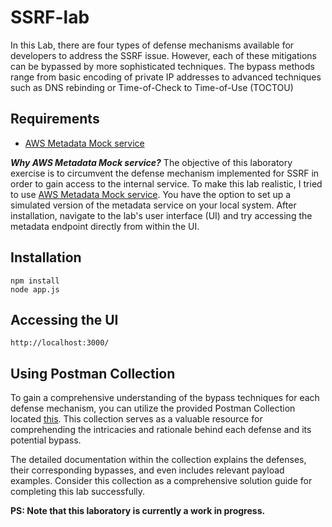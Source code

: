 # SSRF-lab

In this Lab, there are four types of defense mechanisms available for developers to address the SSRF issue. However, each of these mitigations can be bypassed by more sophisticated techniques. The bypass methods range from basic encoding of private IP addresses to advanced techniques such as DNS rebinding or Time-of-Check to Time-of-Use (TOCTOU)

## Requirements
* [AWS Metadata Mock service](https://github.com/aws/amazon-ec2-metadata-mock)

***Why AWS Metadata Mock service?***
The objective of this laboratory exercise is to circumvent the defense mechanism implemented for SSRF in order to gain access to the internal service. To make this lab realistic, I tried to use [AWS Metadata Mock service](https://github.com/aws/amazon-ec2-metadata-mock). You have the option to set up a simulated version of the metadata service on your local system. After installation, navigate to the lab's user interface (UI) and try accessing the metadata endpoint directly from within the UI.

## Installation

```
npm install
node app.js
```

## Accessing the UI

```
http://localhost:3000/
```

## Using Postman Collection
To gain a comprehensive understanding of the bypass techniques for each defense mechanism, you can utilize the provided Postman Collection located [this](Postman%20Collection/SSRF-Demo.postman_collection.json). This collection serves as a valuable resource for comprehending the intricacies and rationale behind each defense and its potential bypass. 

The detailed documentation within the collection explains the defenses, their corresponding bypasses, and even includes relevant payload examples. Consider this collection as a comprehensive solution guide for completing this lab successfully.


**PS: Note that this laboratory is currently a work in progress.**



